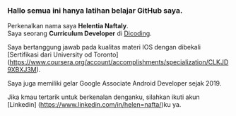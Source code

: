 ### Hallo semua ini hanya latihan belajar GitHub saya.

Perkenalkan nama saya **Helentia Naftaly**.<br>
Saya seorang **Curriculum Developer** di [Dicoding](https://www.dicoding.com/).
<br>

Saya bertanggung jawab pada kualitas materi IOS dengan dibekali [Sertifikasi dari University od Toronto]
(https://www.coursera.org/account/accomplishments/specialization/CLKJD9XBXJ3M).
<br>

Saya juga memiliki gelar Google Associate Android Developer sejak 2019.<br>

Jika kmau tertarik untuk berkenalan denganku, silahkan ikuti akun [Linkedin]
(https://www.linkedin.com/in/helen=nafta/)ku ya.
